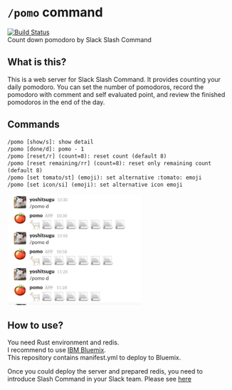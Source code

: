 # `/pomo` command
[![Build Status](https://travis-ci.org/yoshitsugu/slash-pomo.svg?branch=master)](https://travis-ci.org/yoshitsugu/slash-pomo)  
Count down pomodoro by Slack Slash Command

## What is this?
This is a web server for Slack Slash Command. It provides counting your daily pomodoro. You can set the number of pomodoros, record the pomodoro with comment and self evaluated point, and review the finished pomodoros in the end of the day.

## Commands
```
/pomo [show/s]: show detail
/pomo [done/d]: pomo - 1
/pomo [reset/r] (count=8): reset count (default 8)
/pomo [reset remaining/rr] (count=8): reset only remaining count (default 8)
/pomo [set tomato/st] (emoji): set alternative :tomato: emoji
/pomo [set icon/si] (emoji): set alternative icon emoji
```

<img src="https://github.com/yoshitsugu/slash-pomo/blob/master/images/pomo_example.jpg" alt="slash pomo command" width="300" >

## How to use?
You need Rust environment and redis.  
I recommend to use [IBM Bluemix](https://console.bluemix.net/registration/).  
This repository contains manifest.yml to deploy to Bluemix.  
  
Once you could deploy the server and prepared redis, you need to introduce Slash Command in your Slack team. Please see [here](https://api.slack.com/slash-commands)
